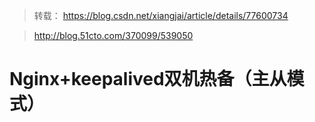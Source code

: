 > 转载： https://blog.csdn.net/xiangjai/article/details/77600734

> http://blog.51cto.com/370099/539050

# Nginx+keepalived双机热备（主从模式）

